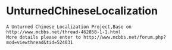# UnturnedChineseLocalization
	A Unturned Chinese Localization Project,Base on http://www.mcbbs.net/thread-462858-1-1.html
	More details please enter to http://www.mcbbs.net/forum.php?mod=viewthread&tid=524031
